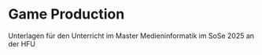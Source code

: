 # Game Production

Unterlagen für den Unterricht im Master Medieninformatik im SoSe 2025 an der HFU

